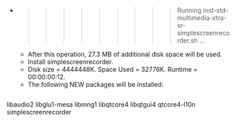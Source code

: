 * >>>>>>>>> Running inst-std-multimedia-xtra-sr-simplescreenrecorder.sh ...
  * After this operation, 27.3 MB of additional disk space will be used.
  * Install simplescreenrecorder.
  * Disk size = 4444448K. Space Used = 32776K. Runtime = 00:00:00:12.
  * The following NEW packages will be installed:
  ```bash
libaudio2 libglu1-mesa libmng1 libqtcore4 libqtgui4
qtcore4-l10n simplescreenrecorder
  ```
